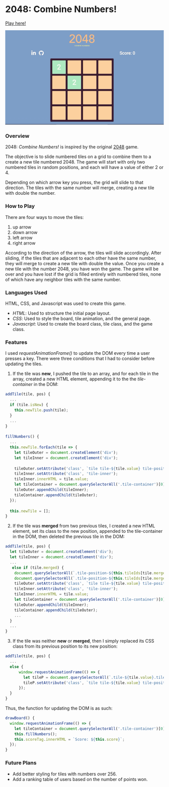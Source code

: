 # 2048: Combine Numbers!

[Play here!](https://apolloskim.github.io/2048-Combine-Numbers/)

![Alt Text](2048-demo.gif)

### Overview

2048: *Combine Numbers!* is inspired by the original [2048](https://play2048.co/) game.

The objective is to slide numbered tiles on a grid to combine them to a create a new tile numbered 2048. The game will start with only two numbered tiles in random positions, and each will have a value of either 2 or 4.

Depending on which arrow key you press, the grid will slide to that direction. The tiles with the same number will merge, creating a new tile with double the number.

### How to Play

There are four ways to move the tiles:

1. up arrow
2. down arrow
3. left arrow
4. right arrow

According to the direction of the arrow, the tiles will slide accordingly. After sliding, if the tiles that are adjacent to each other have the same number, they will merge to create a new tile with double the value. Once you create a new tile with the number 2048, you have won the game. The game will be over and you have lost if the grid is filled entirely with numbered tiles, none of which have any neighbor tiles with the same number.

### Languages Used

HTML, CSS, and Javascript was used to create this game.

* *HTML*: Used to structure the initial page layout.
* *CSS*: Used to style the board, tile animation, and the general page.
* *Javascript*: Used to create the board class, tile class, and the game class.

### Features

I used *requestAnimationFrame()* to update the DOM every time a user presses a key. There were three conditions that I had to consider before updating the tiles.

1. If the tile was **new**, I pushed the tile to an array, and for each tile in the array, created a new HTML element, appending it to the the *tile-container* in the DOM:

```Javascript
addTile(tile, pos) {
  ...
  if (tile.isNew) {
    this.newTile.push(tile);
  }
  ...
}

fillNumbers() {
  ...
  this.newTile.forEach(tile => {
    let tileOuter = document.createElement('div');
    let tileInner = document.createElement('div');

    tileOuter.setAttribute('class', `tile tile-${tile.value} tile-position-${tile.pos.x + 1}-${tile.pos.y + 1} new`);
    tileInner.setAttribute('class', 'tile-inner');
    tileInner.innerHTML = tile.value;
    let tileContainer = document.querySelectorAll('.tile-container')[0];
    tileOuter.appendChild(tileInner);
    tileContainer.appendChild(tileOuter);
  });

  this.newTile = [];
}
```

2. If the tile was **merged** from two previous tiles, I created a new HTML element, set its class to the new position, appended to the tile-container in the DOM, then deleted the previous tile in the DOM:

```Javascript
addTile(tile, pos) {
  let tileOuter = document.createElement('div');
  let tileInner = document.createElement('div');
  ...
   else if (tile.merged) {
    document.querySelectorAll(`.tile-position-${this.tileIds[tile.mergedFrom[0]].x + 1}-${this.tileIds[tile.mergedFrom[0]].y + 1}`)[0].remove();
    document.querySelectorAll(`.tile-position-${this.tileIds[tile.mergedFrom[1]].x + 1}-${this.tileIds[tile.mergedFrom[1]].y + 1}`)[0].remove();
    tileOuter.setAttribute('class', `tile tile-${tile.value} tile-position-${tile.pos.x + 1}-${tile.pos.y + 1} merged`);
    tileInner.setAttribute('class', 'tile-inner');
    tileInner.innerHTML = tile.value;
    let tileContainer = document.querySelectorAll('.tile-container')[0];
    tileOuter.appendChild(tileInner);
    tileContainer.appendChild(tileOuter);
    ...
  }
  ...
}
```

3. If the tile was neither **new** or **merged**, then I simply replaced its CSS class from its previous position to its new position:

```Javascript
addTile(tile, pos) {
  ...
  else {
      window.requestAnimationFrame(() => {
        let tileP = document.querySelectorAll(`.tile-${tile.value}.tile-position-${tile.prevPos.x + 1}-${tile.prevPos.y + 1}`)[0];
        tileP.setAttribute('class', `tile tile-${tile.value} tile-position-${tile.pos.x + 1}-${tile.pos.y + 1}`);
      });
  }
}
```

Thus, the function for updating the DOM is as such:

```Javascript
drawBoard() {
  window.requestAnimationFrame(() => {
    let tileContainer = document.querySelectorAll('.tile-container')[0];
    this.fillNumbers();
    this.scoreTag.innerHTML = `Score: ${this.score}`;
  });
}
```

### Future Plans
* Add better styling for tiles with numbers over 256.
* Add a ranking table of users based on the number of points won.
